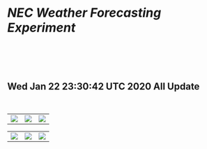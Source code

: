
# *NEC Weather Forecasting Experiment*
<br><br><br>
Wed Jan 22 23:30:42 UTC 2020 All Update
-------------------------------------------------------------
<br>
<table><tr>
<td><img src=https://github.com/Geek-007/NEC_Weather_Forecasting_Experiment/blob/master/WRF/2020012212/2020012212_t2m.gif border=0></td>
<td><img src=https://github.com/Geek-007/NEC_Weather_Forecasting_Experiment/blob/master/WRF/2020012212/2020012212_uv10m.gif border=0></td>
<td><img src=https://github.com/Geek-007/NEC_Weather_Forecasting_Experiment/blob/master/WRF/2020012212/2020012212_rh2m.gif border=0></td>
</tr></table>
<table><tr>
<td><img src=https://github.com/Geek-007/NEC_Weather_Forecasting_Experiment/blob/master/WRF/2020012212/2020012212_precip.gif border=0></td>
<td><img src=https://github.com/Geek-007/NEC_Weather_Forecasting_Experiment/blob/master/WRF/2020012212/2020012212_snowfall.gif border=0></td>
<td><img src=https://github.com/Geek-007/NEC_Weather_Forecasting_Experiment/blob/master/WRF/2020012212/2020012212_snowcover.gif border=0></td>
</tr></table>
<br>


